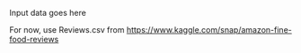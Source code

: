 Input data goes here

For now, use Reviews.csv from https://www.kaggle.com/snap/amazon-fine-food-reviews